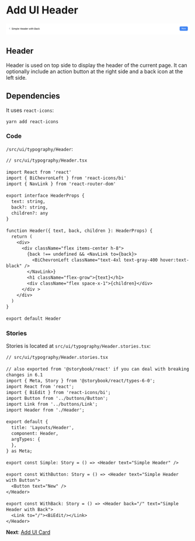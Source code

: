 # Add UI Header

![header.png](imgs/header.png)

## Header

Header is used on top side to display the header of the current page. It can optionally include an action button at the right side and a back icon at the left side.

## Dependencies

It uses `react-icons`:

```tsx
yarn add react-icons
```

### Code

`/src/ui/typography/Header`:

```tsx
// src/ui/typography/Header.tsx

import React from 'react'
import { BiChevronLeft } from 'react-icons/bi'
import { NavLink } from 'react-router-dom'

export interface HeaderProps {
  text: string,
  back?: string,
  children?: any
}

function Header({ text, back, children }: HeaderProps) {
  return (
    <div>
      <div className="flex items-center h-8">
        {back !== undefined && <NavLink to={back}>
          <BiChevronLeft className="text-4xl text-gray-400 hover:text-black" />
        </NavLink>}
        <h1 className="flex-grow">{text}</h1>
        <div className="flex space-x-1">{children}</div>
      </div >
    </div>
  )
}

export default Header
```

### Stories

Stories is located at `src/ui/typography/Header.stories.tsx`:

```tsx
// src/ui/typography/Header.stories.tsx

// also exported from '@storybook/react' if you can deal with breaking changes in 6.1
import { Meta, Story } from '@storybook/react/types-6-0';
import React from 'react';
import { BiEdit } from 'react-icons/bi';
import Button from '../buttons/Button';
import Link from '../buttons/Link';
import Header from './Header';

export default {
  title: 'Layouts/Header',
  component: Header,
  argTypes: {
  },
} as Meta;

export const Simple: Story = () => <Header text="Simple Header" />

export const WithButton: Story = () => <Header text="Simple Header with Button">
  <Button text="New" />
</Header>

export const WithBack: Story = () => <Header back="/" text="Simple Header with Back">
  <Link to="/"><BiEdit/></Link>
</Header>
```

**Next**: [Add UI Card](4.add-ui-card.md)
